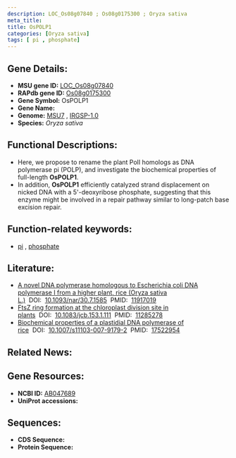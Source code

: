 ```yaml
---
description: LOC_Os08g07840 ; Os08g0175300 ; Oryza sativa
meta_title:
title: OsPOLP1
categories: [Oryza sativa]
tags: [ pi , phosphate]
---
```


## Gene Details:
- **MSU gene ID:** [LOC_Os08g07840](http://rice.uga.edu/cgi-bin/ORF_infopage.cgi?orf=LOC_Os08g07840)  
- **RAPdb gene ID:** [Os08g0175300](https://rapdb.dna.affrc.go.jp/locus/?name=Os08g0175300)  
- **Gene Symbol:** OsPOLP1
- **Gene Name:**
- **Genome:**  [MSU7](http://rice.uga.edu/)&nbsp;,&nbsp;[IRGSP-1.0](https://rapdb.dna.affrc.go.jp/download/irgsp1.html)
- **Species:** *Oryza sativa*

## Functional Descriptions:
   - Here, we propose to rename the plant PolI homologs as DNA polymerase pi (POLP), and investigate the biochemical properties of full-length **OsPOLP1**.
   - In addition, **OsPOLP1** efficiently catalyzed strand displacement on nicked DNA with a 5'-deoxyribose phosphate, suggesting that this enzyme might be involved in a repair pathway similar to long-patch base excision repair.

## Function-related keywords:
   - [pi](/tags/pi/)&nbsp;,&nbsp;[phosphate](/tags/phosphate/)

## Literature:
   - [A novel DNA polymerase homologous to Escherichia coli DNA polymerase I from a higher plant, rice (Oryza sativa L.)](https://www.doi.org/10.1093/nar/30.7.1585)&nbsp;&nbsp;DOI:&nbsp;&nbsp;[10.1093/nar/30.7.1585](https://www.doi.org/10.1093/nar/30.7.1585)&nbsp;&nbsp;PMID:&nbsp;&nbsp;[11917019](https://pubmed.ncbi.nlm.nih.gov/11917019/)
   - [FtsZ ring formation at the chloroplast division site in plants](https://www.doi.org/10.1083/jcb.153.1.111)&nbsp;&nbsp;DOI:&nbsp;&nbsp;[10.1083/jcb.153.1.111](https://www.doi.org/10.1083/jcb.153.1.111)&nbsp;&nbsp;PMID:&nbsp;&nbsp;[11285278](https://pubmed.ncbi.nlm.nih.gov/11285278/)
   - [Biochemical properties of a plastidial DNA polymerase of rice](https://www.doi.org/10.1007/s11103-007-9179-2)&nbsp;&nbsp;DOI:&nbsp;&nbsp;[10.1007/s11103-007-9179-2](https://www.doi.org/10.1007/s11103-007-9179-2)&nbsp;&nbsp;PMID:&nbsp;&nbsp;[17522954](https://pubmed.ncbi.nlm.nih.gov/17522954/)

## Related News:

## Gene Resources:
- **NCBI ID:**  [AB047689](http://www.ncbi.nlm.nih.gov/nuccore/AB047689)
- **UniProt accessions:** [](https://www.uniprot.org/uniprotkb//entry)

## Sequences:
- **CDS Sequence:**
- **Protein Sequence:**
